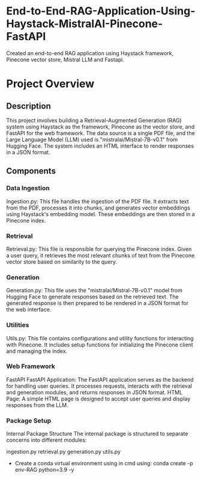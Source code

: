 # End-to-End-RAG-Application-Using-Haystack-MistralAI-Pinecone-FastAPI
Created an end-to-end RAG application using Haystack framework, Pinecone vector store, Mistral LLM and Fastapi. 

# Project Overview

## Description
This project involves building a Retrieval-Augmented Generation (RAG) system using Haystack as the framework, Pinecone as the vector store, and FastAPI for the web framework. The data source is a single PDF file, and the Large Language Model (LLM) used is "mistralai/Mistral-7B-v0.1" from Hugging Face. The system includes an HTML interface to render responses in a JSON format.

## Components

### Data Ingestion
Ingestion.py: This file handles the ingestion of the PDF file. It extracts text from the PDF, processes it into chunks, and generates vector embeddings using Haystack's embedding model. These embeddings are then stored in a Pinecone index.
### Retrieval
Retrieval.py: This file is responsible for querying the Pinecone index. Given a user query, it retrieves the most relevant chunks of text from the Pinecone vector store based on similarity to the query.
### Generation
Generation.py: This file uses the "mistralai/Mistral-7B-v0.1" model from Hugging Face to generate responses based on the retrieved text. The generated response is then prepared to be rendered in a JSON format for the web interface.
### Utilities
Utils.py: This file contains configurations and utility functions for interacting with Pinecone. It includes setup functions for initializing the Pinecone client and managing the index.
### Web Framework
FastAPI
FastAPI Application: The FastAPI application serves as the backend for handling user queries. It processes requests, interacts with the retrieval and generation modules, and returns responses in JSON format.
HTML Page: A simple HTML page is designed to accept user queries and display responses from the LLM.


### Package Setup
Internal Package Structure
The internal package is structured to separate concerns into different modules:

ingestion.py
retrieval.py
generation.py
utils.py

- Create a conda virtual environment using in cmd using: conda create -p env-RAG python=3.9 -y
